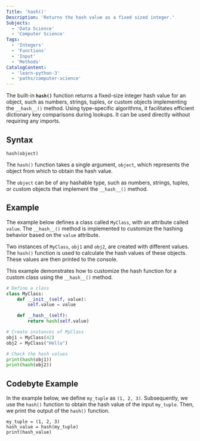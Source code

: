 ```yaml
---
Title: 'hash()'
Description: 'Returns the hash value as a fixed sized integer.'
Subjects:
  - 'Data Science'
  - 'Computer Science'
Tags:
  - 'Integers'
  - 'Functions'
  - 'Input'
  - 'Methods'
CatalogContent:
  - 'learn-python-3'
  - 'paths/computer-science'
---
```


The built-in **`hash()`** function returns a fixed-size integer hash value for an object, such as numbers, strings, tuples, or custom objects implementing the `__hash__()` method. Using type-specific algorithms, it facilitates efficient dictionary key comparisons during lookups. It can be used directly without requiring any imports.

## Syntax

```pseudo
hash(object)
```

The `hash()` function takes a single argument, `object`, which represents the object from which to obtain the hash value.

The `object` can be of any hashable type, such as numbers, strings, tuples, or custom objects that implement the `__hash__()` method.

## Example

The example below defines a class called `MyClass`, with an attribute called `value`. The `__hash__()` method is implemented to customize the hashing behavior based on the `value` attribute.

Two instances of `MyClass`, `obj1` and `obj2`, are created with different values. The `hash()` function is used to calculate the hash values of these objects. These values are then printed to the console.

This example demonstrates how to customize the hash function for a custom class using the `__hash__()` method.

```py
# Define a class
class MyClass:
    def __init__(self, value):
        self.value = value

    def __hash__(self):
        return hash(self.value)

# Create instances of MyClass
obj1 = MyClass(42)
obj2 = MyClass("Hello")

# Check the hash values
print(hash(obj1))
print(hash(obj2))
```

## Codebyte Example

In the example below, we define `my_tuple` as `(1, 2, 3)`. Subsequently, we use the `hash()` function to obtain the hash value of the input `my_tuple`. Then, we print the output of the `hash()` function.

```codebyte/python
my_tuple = (1, 2, 3)
hash_value = hash(my_tuple)
print(hash_value)
```
